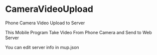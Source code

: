 # CameraVideoUpload
Phone Camera Video Upload to Server

This Mobile Program Take Video From Phone Camera and Send to Web Server

You can edit server info in mup.json
